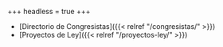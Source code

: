 +++
headless = true
+++

- [Directorio de Congresistas]({{< relref "/congresistas/" >}})
- [Proyectos de Ley]({{< relref "/proyectos-ley/" >}})
